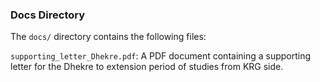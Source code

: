 ### Docs Directory

The `docs/` directory contains the following files:

`supporting_letter_Dhekre.pdf`: A PDF document containing a supporting letter for the Dhekre to extension period 
of studies from KRG side.
